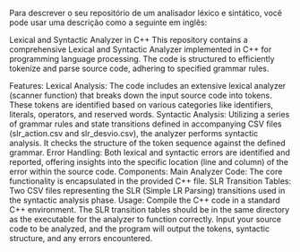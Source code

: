 
Para descrever o seu repositório de um analisador léxico e sintático, você pode usar uma descrição como a seguinte em inglês:

Lexical and Syntactic Analyzer in C++
This repository contains a comprehensive Lexical and Syntactic Analyzer implemented in C++ for programming language processing. The code is structured to efficiently tokenize and parse source code, adhering to specified grammar rules.

Features:
Lexical Analysis: The code includes an extensive lexical analyzer (scanner function) that breaks down the input source code into tokens. These tokens are identified based on various categories like identifiers, literals, operators, and reserved words.
Syntactic Analysis: Utilizing a series of grammar rules and state transitions defined in accompanying CSV files (slr_action.csv and slr_desvio.csv), the analyzer performs syntactic analysis. It checks the structure of the token sequence against the defined grammar.
Error Handling: Both lexical and syntactic errors are identified and reported, offering insights into the specific location (line and column) of the error within the source code.
Components:
Main Analyzer Code: The core functionality is encapsulated in the provided C++ file.
SLR Transition Tables: Two CSV files representing the SLR (Simple LR Parsing) transitions used in the syntactic analysis phase.
Usage:
Compile the C++ code in a standard C++ environment.
The SLR transition tables should be in the same directory as the executable for the analyzer to function correctly.
Input your source code to be analyzed, and the program will output the tokens, syntactic structure, and any errors encountered.
